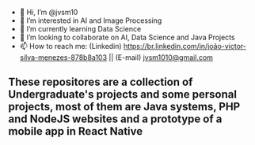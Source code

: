 - 👋 Hi, I’m @jvsm10
- 👀 I’m interested in AI and Image Processing 
- 🌱 I’m currently learning Data Science
- 💞️ I’m looking to collaborate on AI, Data Science and Java Projects 
- 📫 How to reach me: (Linkedin) https://br.linkedin.com/in/joão-victor-silva-menezes-878b8a103 || (E-mail) jvsm1010@gmail.com

<!---
jvsm10/jvsm10 is a ✨ special ✨ repository because its `README.md` (this file) appears on your GitHub profile.
You can click the Preview link to take a look at your changes.
--->
<h2>These repositores are a collection of Undergraduate's projects and some personal projects, most of them are Java systems, PHP and NodeJS websites and a prototype of a mobile app in React Native<h2> 
